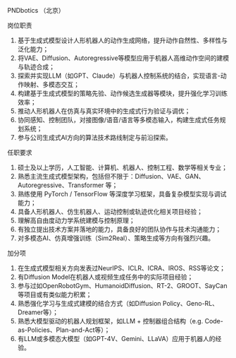 PNDbotics （北京）

岗位职责
1. 基于⽣成式模型设计⼈形机器⼈的动作⽣成⽹络，提升动作⾃然性、多样性与泛化能⼒；
2. 将VAE、Diffusion、Autoregressive等模型应⽤于机器⼈⾼维动作空间的建模与轨迹合成；
3. 探索并实现LLM（如GPT、Claude）与机器⼈控制系统的结合，实现语⾔-动作映射、多模态交互；
4. 构建基于⽣成式模型的策略先验、动作候选⽣成器等模块，提升强化学习训练效率；
5. 推动⼈形机器⼈在仿真与真实环境中的⽣成式⾏为验证与调优；
6. 协同感知、控制团队，对接图像/语⾳/语⾔等多模态输⼊，构建⽣成式任务规划系统；
7. 参与公司⽣成式AI⽅向的算法技术路线制定与前沿探索。

任职要求
1. 硕⼠及以上学历，⼈⼯智能、计算机、机器⼈、控制⼯程、数学等相关专业；
2. 熟悉主流⽣成式模型架构，包括但不限于：Diffusion、VAE、GAN、Autoregressive、Transformer 等；
3. 熟练使⽤ PyTorch / TensorFlow 等深度学习框架，具备复杂模型实现与调试能⼒；
4. 具备⼈形机器⼈、仿⽣机器⼈、运动控制或轨迹优化相关项⽬经验；
5. 理解⾼⾃由度动⼒学系统建模与控制原理；
6. 有独⽴提出技术⽅案并落地的能⼒，具备良好的团队协作与技术沟通能⼒；
7. 对多模态AI、仿真增强训练（Sim2Real）、策略⽣成等⽅向有强烈兴趣。

加分项
1. 在⽣成式模型相关⽅向发表过NeurIPS、ICLR、ICRA、IROS、RSS等论⽂；
2. 有Diffusion Model在机器⼈或视频⽣成任务中的实际项⽬经验；
3. 参与过如OpenRobotGym、HumanoidDiffusion、RT-2、GROOT、SayCan等项⽬或有类似能⼒积累；
4. 熟悉强化学习与⽣成式建模的结合⽅式（如Diffusion Policy、Geno-RL、Dreamer等）；
5. 熟悉⼤模型驱动的机器⼈规划框架，如LLM + 控制器组合结构（e.g. Code-as-Policies、Plan-and-Act等）；
6. 有LLM或多模态⼤模型（如GPT-4V、Gemini、LLaVA）应⽤于机器⼈的经验。
